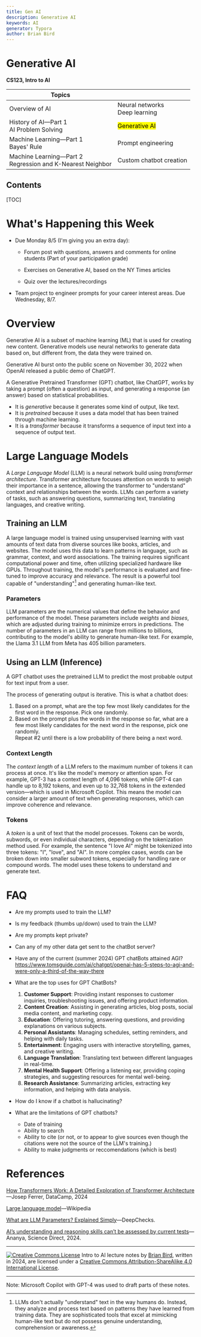 ```yaml
---
title: Gen AI
description: Generative AI
keywords: AI
generator: Typora
author: Brian Bird
---
```


<h1>Generative AI</h1>

**CS123, Intro to AI**

| Topics                                                       |                                    |
| ------------------------------------------------------------ | ---------------------------------- |
| Overview of AI                                               | Neural networks<br />Deep learning |
| History of AI&mdash;Part 1<br>AI Problem Solving             | <mark>Generative AI</mark>         |
| Machine Learning&mdash;Part 1<br />Bayes' Rule               | Prompt engineering                 |
| Machine Learning&mdash;Part 2<br />Regression and K-Nearest Neighbor | Custom chatbot creation            |



<h2>Contents</h2>

[TOC]

# What's Happening this Week

- Due Monday 8/5 (I'm giving you an extra day):

  - Forum post with questions, answers and comments for online students
    (Part of your participation grade)

  - Exercises on Generative AI, based on the NY Times articles

  - Quiz over the lectures/recordings


- Team project to engineer prompts for your career interest areas. Due Wednesday, 8/7.



# Overview

Generative AI is a subset of machine learning (ML) that is used for creating new content. Generative models use neural networks to generate data based on, but different from, the data they were trained on. 

Generative AI burst onto the public scene on November 30, 2022 when OpenAI released a public demo of ChatGPT.

A Generative Pretrained Transformer (GPT) chatbot, like ChatGPT, works by taking a prompt (often a question) as input, and generating a response (an answer) based on statistical probabilities.

- It is *generative* because it generates some kind of output, like text. 
- It is *pretrained* because it uses a data model that has been trained through machine learning.
- It is a *transformer* because it transforms a sequence of input text into a sequence of output text.

# Large Language Models

A *Large Language Model* (LLM) is a neural network build using *transformer architecture*. Transformer architecture focuses attention on words to weigh their importance in a sentence, allowing the transformer to "understand" context and relationships between the words. LLMs can perform a variety of tasks, such as answering questions, summarizing text, translating languages, and creative writing. 

## Training an LLM

A large language model is trained using unsupervised learning with vast amounts of text data from diverse sources like books, articles, and websites. The model uses this data to learn patterns in language, such as grammar, context, and word associations. The training requires significant computational power and time, often utilizing specialized hardware like GPUs. Throughout training, the model's performance is evaluated and fine-tuned to improve accuracy and relevance. The result is a powerful tool capable of "understanding"[^1] and generating human-like text.

### Parameters

LLM parameters are the numerical values that define the behavior and performance of the model. These parameters include *weights* and *biases*, which are adjusted during training to minimize errors in predictions. The number of parameters in an LLM can range from millions to billions, contributing to the model's ability to generate human-like text. For example, the Llama 3.1 LLM from Meta has 405 billion parameters.

## Using an LLM (Inference)

A GPT chatbot uses the pretrained LLM to predict the most probable output for text input from a user.

The process of generating output is iterative. This is what a chatbot does:

1. Based on a prompt, what are the top few most likely candidates for the first word in the response. Pick one randomly.
2. Based on the prompt plus the words in the response so far, what are a few most likely candidates for the next word in the response, pick one randomly.  
   Repeat #2 until there is a low probability of there being a next word.

### Context Length

The *context length* of a LLM refers to the maximum number of tokens it can process at once. It's like the model's memory or attention span. For example, GPT-3 has a context length of 4,096 tokens, while GPT-4 can handle up to 8,192 tokens, and even up to 32,768 tokens in the extended version&mdash;which is used in Microsoft Copilot. This means the model can consider a larger amount of text when generating responses, which can improve coherence and relevance.

### Tokens

A *token* is a unit of text that the model processes. Tokens can be words, subwords, or even individual characters, depending on the tokenization method used. For example, the sentence "I love AI" might be tokenized into three tokens: "I", "love", and "AI". In more complex cases, words can be broken down into smaller subword tokens, especially for handling rare or compound words. The model uses these tokens to understand and generate text.

# FAQ

- Are my prompts used to train the LLM?
- Is my feedback (thumbs up/down) used to train the LLM?
- Are my prompts kept private?
- Can any of my other data get sent to the chatBot server?
- Have any of the current (summer 2024) GPT chatBots attained AGI?
  https://www.tomsguide.com/ai/chatgpt/openai-has-5-steps-to-agi-and-were-only-a-third-of-the-way-there
- What are the top uses for GPT ChatBots?
  1. **Customer Support**: Providing instant responses to customer inquiries, troubleshooting issues, and offering product information.
  2. **Content Creation**: Assisting in generating articles, blog posts, social media content, and marketing copy.
  3. **Education**: Offering tutoring, answering questions, and providing explanations on various subjects.
  4. **Personal Assistants**: Managing schedules, setting reminders, and helping with daily tasks.
  5. **Entertainment**: Engaging users with interactive storytelling, games, and creative writing.
  6. **Language Translation**: Translating text between different languages in real-time.
  7. **Mental Health Support**: Offering a listening ear, providing coping strategies, and suggesting resources for mental well-being.
  8. **Research Assistance**: Summarizing articles, extracting key information, and helping with data analysis.

- How do I know if a chatbot is hallucinating?
- What are the limitations of GPT chatbots?
  - Date of training
  - Ability to search
  - Ability to cite (or not, or to appear to give sources even though the citations were not the source of the LLM's training.)
  - Ability to make judgments or reccomendations (which is best)




# References

[How Transformers Work: A Detailed Exploration of Transformer Architecture](https://www.datacamp.com/tutorial/how-transformers-work)&mdash;Josep Ferrer, DataCamp, 2024

[Large language model](https://en.wikipedia.org/wiki/Large_language_model)&mdash;Wikipedia

[What are LLM Parameters? Explained Simply](https://deepchecks.com/glossary/llm-parameters)&mdash;DeepChecks.

[AI’s understanding and reasoning skills can’t be assessed by current tests](https://www.sciencenews.org/article/ai-understanding-reasoning-skill-assess)&mdash;Ananya, Science Direct, 2024.



[^1]: LLMs  don't actually "understand" text in the way humans do. Instead, they analyze and process text based on patterns they have learned from training data. They are sophisticated tools that excel at mimicking human-like text but do not possess genuine understanding, comprehension or awareness.

---

[![Creative Commons License](https://i.creativecommons.org/l/by-sa/4.0/88x31.png)](http://creativecommons.org/licenses/by-sa/4.0/) Intro to AI lecture notes by [Brian Bird](https://profbird.dev), written in <time>2024</time>, are licensed under a [Creative Commons Attribution-ShareAlike 4.0 International License](http://creativecommons.org/licenses/by-sa/4.0/). 

---

Note: Microsoft Copilot with GPT-4 was used to draft parts of these notes.

